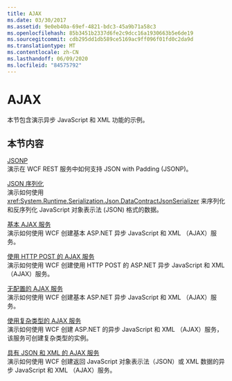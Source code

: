 ```yaml
---
title: AJAX
ms.date: 03/30/2017
ms.assetid: 9e0eb40a-69ef-4821-bdc3-45a9b71a58c3
ms.openlocfilehash: 85b3451b2337d6fe2c9dcc16a1930663b5e6de19
ms.sourcegitcommit: cdb295dd1db589ce5169ac9ff096f01fd0c2da9d
ms.translationtype: MT
ms.contentlocale: zh-CN
ms.lasthandoff: 06/09/2020
ms.locfileid: "84575792"
---
```

# <a name="ajax"></a>AJAX
本节包含演示异步 JavaScript 和 XML 功能的示例。  
  
## <a name="in-this-section"></a>本节内容  
 [JSONP](jsonp.md)  
 演示在 WCF REST 服务中如何支持 JSON with Padding (JSONP)。  
  
 [JSON 序列化](json-serialization.md)  
 演示如何使用 <xref:System.Runtime.Serialization.Json.DataContractJsonSerializer> 来序列化和反序列化 JavaScript 对象表示法 (JSON) 格式的数据。  
  
 [基本 AJAX 服务](basic-ajax-service.md)  
 演示如何使用 WCF 创建基本 ASP.NET 异步 JavaScript 和 XML （AJAX）服务。  
  
 [使用 HTTP POST 的 AJAX 服务](ajax-service-using-http-post.md)  
 演示如何使用 WCF 创建使用 HTTP POST 的 ASP.NET 异步 JavaScript 和 XML （AJAX）服务。  
  
 [无配置的 AJAX 服务](ajax-service-without-configuration.md)  
 演示如何使用 WCF 创建基本 ASP.NET 异步 JavaScript 和 XML （AJAX）服务。  
  
 [使用复杂类型的 AJAX 服务](ajax-service-using-complex-types-sample.md)  
 演示如何使用 WCF 创建 ASP.NET 的异步 JavaScript 和 XML （AJAX）服务，该服务可创建复杂类型的实例。  
  
 [具有 JSON 和 XML 的 AJAX 服务](ajax-service-with-json-and-xml-sample.md)  
 演示如何使用 WCF 创建返回 JavaScript 对象表示法（JSON）或 XML 数据的异步 JavaScript 和 XML （AJAX）服务。
